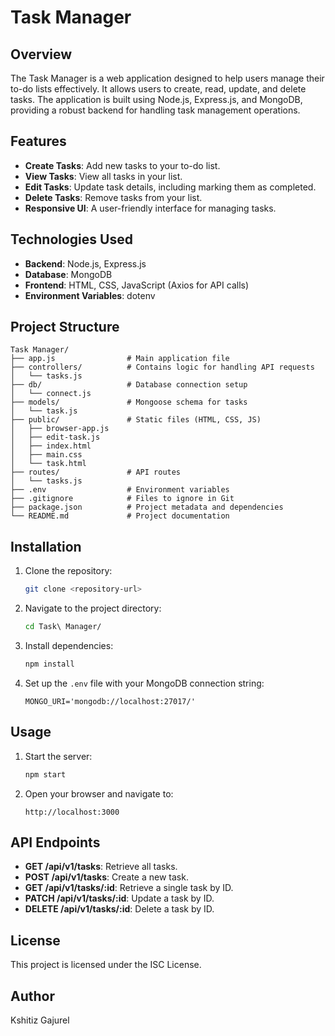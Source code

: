 # Task Manager

## Overview
The Task Manager is a web application designed to help users manage their to-do lists effectively. It allows users to create, read, update, and delete tasks. The application is built using Node.js, Express.js, and MongoDB, providing a robust backend for handling task management operations.

## Features
- **Create Tasks**: Add new tasks to your to-do list.
- **View Tasks**: View all tasks in your list.
- **Edit Tasks**: Update task details, including marking them as completed.
- **Delete Tasks**: Remove tasks from your list.
- **Responsive UI**: A user-friendly interface for managing tasks.

## Technologies Used
- **Backend**: Node.js, Express.js
- **Database**: MongoDB
- **Frontend**: HTML, CSS, JavaScript (Axios for API calls)
- **Environment Variables**: dotenv

## Project Structure
```
Task Manager/
├── app.js                # Main application file
├── controllers/          # Contains logic for handling API requests
│   └── tasks.js
├── db/                   # Database connection setup
│   └── connect.js
├── models/               # Mongoose schema for tasks
│   └── task.js
├── public/               # Static files (HTML, CSS, JS)
│   ├── browser-app.js
│   ├── edit-task.js
│   ├── index.html
│   ├── main.css
│   └── task.html
├── routes/               # API routes
│   └── tasks.js
├── .env                  # Environment variables
├── .gitignore            # Files to ignore in Git
├── package.json          # Project metadata and dependencies
└── README.md             # Project documentation
```

## Installation
1. Clone the repository:
   ```bash
   git clone <repository-url>
   ```
2. Navigate to the project directory:
   ```bash
   cd Task\ Manager/
   ```
3. Install dependencies:
   ```bash
   npm install
   ```
4. Set up the `.env` file with your MongoDB connection string:
   ```env
   MONGO_URI='mongodb://localhost:27017/'
   ```

## Usage
1. Start the server:
   ```bash
   npm start
   ```
2. Open your browser and navigate to:
   ```
   http://localhost:3000
   ```

## API Endpoints
- **GET /api/v1/tasks**: Retrieve all tasks.
- **POST /api/v1/tasks**: Create a new task.
- **GET /api/v1/tasks/:id**: Retrieve a single task by ID.
- **PATCH /api/v1/tasks/:id**: Update a task by ID.
- **DELETE /api/v1/tasks/:id**: Delete a task by ID.

## License
This project is licensed under the ISC License.

## Author
Kshitiz Gajurel